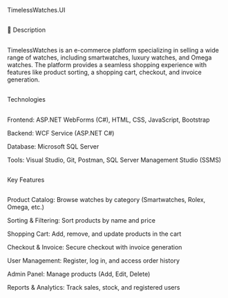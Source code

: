 TimelessWatches.UI

##
📝 Description        
##

TimelessWatches is an e-commerce platform specializing in selling a wide range of watches, including smartwatches, luxury watches, and Omega watches. The platform provides a seamless shopping experience with features like product sorting, a shopping cart, checkout, and invoice generation.
##
Technologies
##
Frontend: ASP.NET WebForms (C#), HTML, CSS, JavaScript, Bootstrap

Backend: WCF Service (ASP.NET C#)

Database: Microsoft SQL Server

Tools: Visual Studio, Git, Postman, SQL Server Management Studio (SSMS)
##
Key Features
##
Product Catalog: Browse watches by category (Smartwatches, Rolex, Omega, etc.)

Sorting & Filtering: Sort products by name and price

Shopping Cart: Add, remove, and update products in the cart

Checkout & Invoice: Secure checkout with invoice generation

User Management: Register, log in, and access order history

Admin Panel: Manage products (Add, Edit, Delete)

Reports & Analytics: Track sales, stock, and registered users
